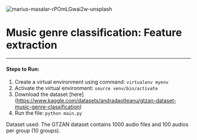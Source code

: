 ![marius-masalar-rPOmLGwai2w-unsplash](https://user-images.githubusercontent.com/50796784/169447374-f449573a-2281-46dc-a9dc-6ffbcd731c57.jpg)

# Music genre classification: Feature extraction

<hr>

#### Steps to Run:

1. Create a virtual environment using command: ```virtualenv myenv```
2. Activate the virtual environment: ```source venv/bin/activate ```
3. Download the dataset [here] (https://www.kaggle.com/datasets/andradaolteanu/gtzan-dataset-music-genre-classification)
5. Run the file: ```python main.py```

Dataset used: The GTZAN dataset contains 1000 audio files and 100 audios per group (10 groups).
